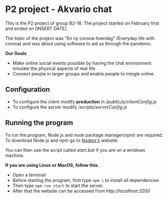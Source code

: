 # P2 project - Akvario chat

This is the P2 project of group B2-18. The project started on February first and ended on [INSERT DATE].

The topic of the project was "En ny corona-hverdag" (Everyday life with corona) and was about using software to aid us through the pandemic.

**Our Goals**
- Make online social events possible by having the chat environment emulate the physical aspects of real life.
- Connect people in larger groups and enable people to mingle online.

## Configuration
- To configure the client modify **production** in */public/js/clientConfig.js* 
- To configure the server modify */scripts/serverConfig.js*

## Running the program
To run the program, Node.js and node package manager(npm) are required. To download Node.js and npm go to [Nodejs's](https://nodejs.org/en/download/) website. 

You can then use the script called *start.bat* if you are on a windows machine.

**If you are using Linux or MacOS, follow this.**
- Open a terminal
- Before starting the program, first type `npm i` to install all dependencies
- Then type `npm run start` to start the server. 
- After that the website can be accessed from *http://localhost:3200*
